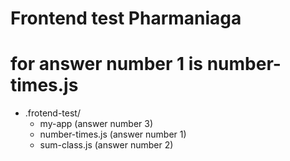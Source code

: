 # Frontend test Pharmaniaga

# for answer number 1 is number-times.js

- .frotend-test/
  - my-app (answer number 3)
  - number-times.js (answer number 1)
  - sum-class.js (answer number 2)

